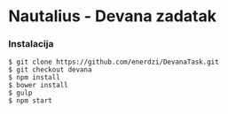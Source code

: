 # Nautalius - Devana zadatak

### Instalacija
```
$ git clone https://github.com/enerdzi/DevanaTask.git
$ git checkout devana
$ npm install
$ bower install
$ gulp
$ npm start
```
